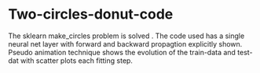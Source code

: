 # Two-circles-donut-code
The sklearn make_circles problem is solved . 
The code used has a single neural net layer with forward and backward propagtion explicitly shown. Pseudo animation technique shows the evolution of the train-data and test-dat with scatter plots each fitting step.
